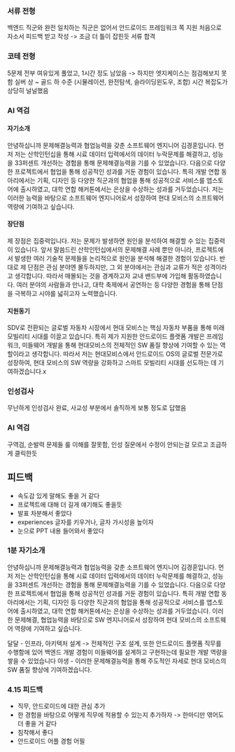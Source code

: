 ### 서류 전형
백엔드 직군와 완전 일치하는 직군은 없어서 안드로이드 프레임워크 쪽 지원
처음으로 자소서 피드백 받고 작성 -> 조금 더 틀이 잡힌듯
서류 합격
### 코테 전형
5문제 전부 여유있게 풀었고, 1시간 정도 남았음 -> 하지만 엣지케이스는 점검해보지 못함
실버 상 ~ 골드 하 수준 (시뮬레이션, 완전탐색, 슬라이딩윈도우, 조합)
시간 복잡도가 상당히 널널했음
### AI 역검
#### 자기소개
안녕하십니까 문제해결능력과 협업능력을 갖춘 소프트웨어 엔지니어 김경훈입니다.
먼저 저는 산학인턴십을 통해 시료 데이터 입력에서의 데이터 누락문제를 해결하고, 성능을 33퍼센트 개선하는 경험을 통해 문제해결능력을 기를 수 있었습니다.
다음으로 다양한 프로젝트에서 협업을 통해 성공적인 성과를 거둔 경험이 있습니다. 특히 개발 연합 동아리에서는 기획, 디자인 등 다양한 직군과의 협업을 통해 성공적으로 서비스를 앱스토어에 출시하였고, 대학 연합 해커톤에서는 은상을 수상하는 성과를 거두었습니다.
저는 이러한 능력을 바탕으로 소프트웨어 엔지니어로서 성장하여 현대 모비스의 소프트웨어 역량에 기여하고 싶습니다.
#### 장단점
제 장점은 집중력입니다.
저는 문제가 발생하면 원인을 분석하여 해결할 수 있는 집중력이 있습니다. 
앞서 말씀드린 산학인턴십에서의 문제해결 사례 뿐만 아니라, 프로젝트에서 발생한 여러 기술적 문제들을 논리적으로 원인을 분석해 해결한 경험이 있습니다.
반대로 제 단점은 관심 분야엔 몰두하지만, 그 외 분야에서는 관심과 교류가 적은 성격이라고 생각합니다. 따라서 매몰되는 것을 경계하고자 교내 밴드부에 가입해 활동하였습니다. 
여러 분야의 사람들과 만나고, 대학 축제에서 공연하는 등 다양한 경험을 통해 단점을 극복하고 시야를 넓히고자 노력했습니다.
#### 지원동기
SDV로 전환되는 글로벌 자동차 시장에서 현대 모비스는 핵심 자동차 부품을 통해 미래 모빌리티 시대를 이끌고 있습니다. 특히 제가 지원한 안드로이드 플랫폼 개발은 프레임워크, 미들웨어 개발을 통해 현대모비스의 전체적인 SW 품질 향상에 기여할 수 있는 역할이라고 생각합니다.
따라서 저는 현대모비스에서 안드로이드 OS의 글로벌 전문가로 성장하여, 현대 모비스의 SW 역량을 강화하고 스마트 모빌리티 시대를 선도하는 데 기여하겠습니다.x
### 인성검사
무난하게 인성검사 완료, 사교성 부분에서 솔직하게 보통 정도로 답했음
### AI 역검
구역검, 순발력 문제들 룰 이해를 잘못함, 인성 질문에서 수정이 안되는걸 모르고 조급하게 클릭한듯

## 피드백
- 속도감 있게 말해도 좋을 거 같다
- 프로젝트에 대해 더 길게 얘기해도 좋을듯
- 발표 차분해서 좋았다
- experiences 글자를 키우거나, 글자 가시성을 높이자
- 눈으로 PPT 내용 들어와서 좋았다

### 1분 자기소개
안녕하십니까 문제해결능력과 협업능력을 갖춘 소프트웨어 엔지니어 김경훈입니다.
먼저 저는 산학인턴십을 통해 시료 데이터 입력에서의 데이터 누락문제를 해결하고, 성능을 33퍼센트 개선하는 경험을 통해 문제해결능력을 기를 수 있었습니다.
다음으로 다양한 프로젝트에서 협업을 통해 성공적인 성과를 거둔 경험이 있습니다. 특히 개발 연합 동아리에서는 기획, 디자인 등 다양한 직군과의 협업을 통해 성공적으로 서비스를 앱스토어에 출시하였고, 대학 연합 해커톤에서는 은상을 수상하는 성과를 거두었습니다.
이러한 문제해결, 협업능력을 바탕으로 SW 엔지니어로서 성장하여 현대 모비스의 소프트웨어 역량에 기여하고 싶습니다.

달달 - 인프라, 아키텍처 설계 -> 전체적인 구조 설계, 또한 안드로이드 플랫폼 직무를 수행함에 있어 백엔드 개발 경험이 미들웨어를 설계하고 구현하는데 필요한 개발 역량을 쌓을 수 있었습니다
야생 - 이러한 문제해결능력을 통해 주도적인 자세로 현대 모비스의 SW 품질 향상에 기여하겠습니다. 

### 4.15 피드백 
- 직무, 안드로이드에 대한 관심 추가
- 한 경험을 바탕으로 어떻게 직무에 적용할 수 있는지 추가하자
  -> 한마디만 엮어도 더 좋을 거 같다
- 침착해서 좋다
- 안드로이드 어플 경험 어필
